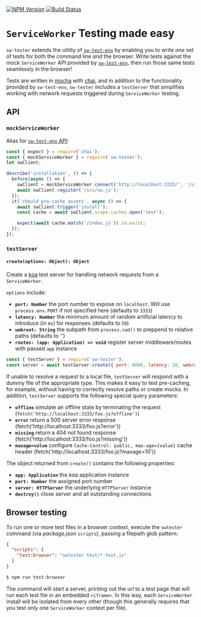 [![NPM Version](https://img.shields.io/npm/v/sw-tester.svg?style=flat)](https://npmjs.org/package/sw-tester)
[![Build Status](https://img.shields.io/travis/popeindustries/sw-tester.svg?style=flat)](https://travis-ci.org/popeindustries/sw-tester)

# `ServiceWorker` Testing made easy

`sw-tester` extends the utility of [`sw-test-env`](https://github.com/popeindustries/sw-test-env) by enabling you to write *one* set of tests for both the command line *and* the browser. Write tests against the mock `ServiceWorker` API provided by [`sw-test-env`](https://github.com/popeindustries/sw-test-env#api), then run those same tests seamlessly in the browser!

Tests are written in [mocha](https://mochajs.org) with [chai](http://chaijs.com), and in addition to the functionality provided by `sw-test-env`, `sw-tester` includes a `testServer` that simplifies working with network requests triggered during `ServiceWorker` testing.

## API

### `mockServiceWorker`

Alias for [`sw-test-env` API](https://github.com/popeindustries/sw-test-env#api):

```js
const { expect } = require('chai');
const { mockServiceWorker } = require('sw-tester');
let swClient;

describe('installation', () => {
  before(async () => {
    swClient = mockServiceWorker.connect('http://localhost:3333/', '/src');
    await swClient.register('/src/sw.js');
  });
  it('should pre-cache assets', async () => {
    await swClient.trigger('install');
    const cache = await swClient.scope.caches.open('test');

    expect(await cache.match('/index.js')).to.exist;
  });
});

```

### `testServer`

#### `create(options: Object): Object`

Create a [koa](http://koajs.com/) test server for handling network requests from a `ServiceWorker`.

`options` include:

- **`port: Number`** the port number to expose on `localhost`. Will use `process.env.PORT` if not specified here (defaults to `3333`)
- **`latency: Number`** the minimum amount of random artificial latency to introduce (in `ms`) for responses (defaults to `50`)
- **`webroot: String`** the subpath from `process.cwd()` to preppend to relative paths (defaults to '')
- **`routes: (app: Application) => void`** register server middleware/routes with passed `app` instance

```js
const { testServer } = require('sw-tester');
const server = await testServer.create({ port: 8080, latency: 20, webroot: 'lib' });
```

If unable to resolve a request to a local file, `testServer` will respond with a dummy file of the appropriate type. This makes it easy to test pre-caching, for example, without having to correctly resolve paths or create mocks. In addition, `testServer` supports the following special query parameters:

- **`offline`** simulate an offline state by terminating the request (`fetch('http://localhost:3333/foo.js?offline')`)
- **`error`** return a 500 server error response (fetch('http://localhost:3333/foo.js?error'))
- **`missing`** return a 404 not found response (fetch('http://localhost:3333/foo.js?missing'))
- **`maxage=value`** configure `Cache-Control: public, max-age={value}` cache header (fetch('http://localhost:3333/foo.js?maxage=10'))

The object returned from `create()` contains the following properties:

- **`app: Application`** the *koa* application instance
- **`port: Number`** the assigned port number
- **`server: HTTPServer`** the underlying `HTTPServer` instance
- **`destroy()`** close server and all outstanding connections

## Browser testing

To run one or more test files in a browser context, execute the `swtester` command (via *package.json* `scripts`), passing a filepath glob pattern:

```json
{
  "scripts": {
    "test:browser": "swtester test/*-test.js"
  }
}
```
```bash
$ npm run test:browser
```

The command will start a server, printing out the url to a test page that will run each test file in an embedded `<iframe>`. In this way, each `ServiceWorker` install will be isolated from every other (though this generally requires that you test only one `ServiceWorker` context per file).